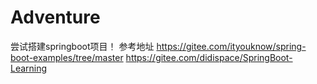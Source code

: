 # Adventure
尝试搭建springboot项目！
参考地址
https://gitee.com/ityouknow/spring-boot-examples/tree/master
https://gitee.com/didispace/SpringBoot-Learning